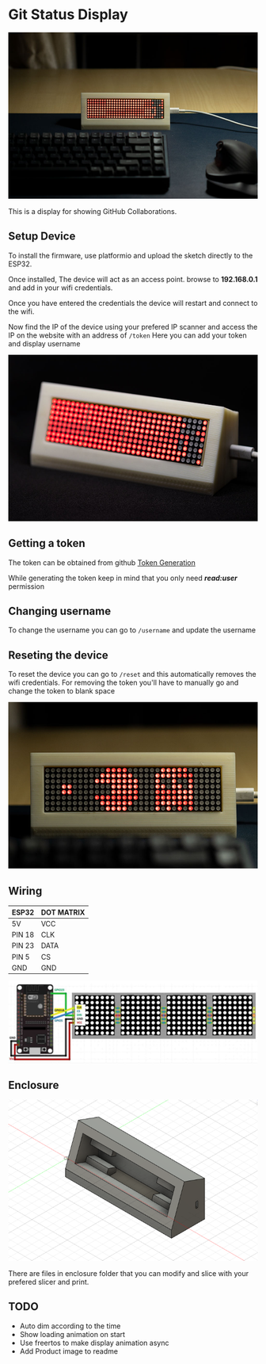 # Git Status Display

![Background](Images/background.jpg)

This is a display for showing GitHub Collaborations.

## Setup Device

To install the firmware, use platformio and upload the sketch directly to the ESP32.

Once installed, The device will act as an access point.
browse to **192.168.0.1** and add in your wifi credentials.

Once you have entered the credentials the device will restart and connect to the wifi.

Now find the IP of the device using your prefered IP scanner and access the IP on the website with an address of `/token`
Here you can add your token and display username

![Git Status Display](Images/angled.jpg)

## Getting a token

The token can be obtained from github
[Token Generation](https://github.com/settings/tokens)

While generating the token keep in mind that you only need ***read:user*** permission

## Changing username

To change the username you can go to `/username` and update the username

## Reseting the device

To reset the device you can go to `/reset` and this automatically removes the wifi credentials.
For removing the token you'll have to manually go and change the token to blank space

![Git Status Display Loading](Images/zoomed.jpg)
## Wiring

|ESP32 |DOT MATRIX|
|------|----------|
|5V    |VCC       |
|PIN 18|CLK       |
|PIN 23|DATA      |
|PIN 5 |CS        |
|GND   |GND       |

![Wiring Diagram](Images/wiring_diagram.jpeg)

## Enclosure

![Enclosure](Images/enclosure.png)

There are files in enclosure folder that you can modify and slice with your prefered slicer and print.

## TODO

- Auto dim according to the time
- Show loading animation on start 
- Use freertos to make display animation async
- Add Product image to readme